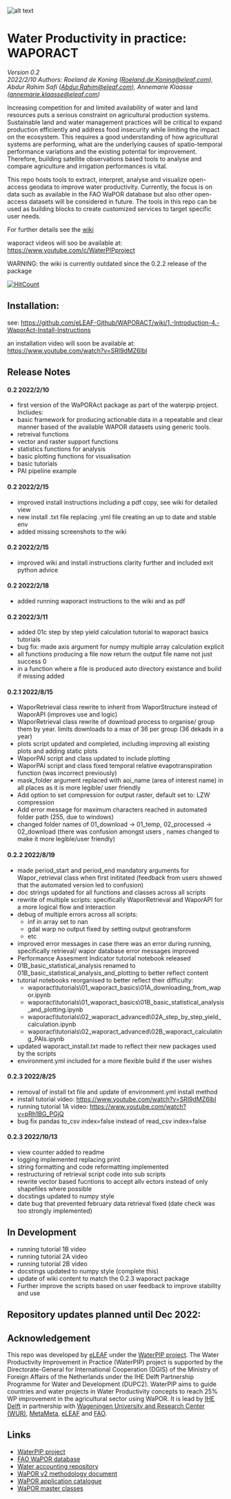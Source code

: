 ![alt text](https://github.com/eLEAF-Github/WAPORACT/blob/master/images/wapor_banner.png?raw=true)

# Water Productivity in practice: WAPORACT  
_Version 0.2_   
_2022/2/10_
_Authors: Roeland de Koning (Roeland.de.Koning@eleaf.com), Abdur Rahim Safi (Abdur.Rahim@eleaf.com), Annemarie Klaasse (annemarie.klaasse@eleaf.com)_

Increasing competition for and limited availability of water and land resources puts a serious constraint on agricultural production systems. Sustainable land and water management practices will be critical to expand production efficiently and address food insecurity while limiting the impact on the ecosystem. This requires a good understanding of how agricultural systems are performing, what are the underlying causes of spatio-temporal performance variations and the existing potential for improvement. Therefore, building satellite observations based tools to analyse and compare agriculture and irrigation performances is vital. 

This repo hosts tools to extract, interpret, analyse and visualize open-access geodata to improve water productivity. Currently, the focus is on data such as available in the FAO WaPOR database but also other open-access datasets will be considered in future. The tools in this repo can be used as building blocks to create customized services to target specific user needs.  

For further details see the [wiki](https://github.com/eLEAF-Github/WAPORACT/wiki) 

waporact videos will soo be available at: https://www.youtube.com/c/WaterPIPproject 


WARNING: the wiki is currently outdated since the 0.2.2 release of the package

[![HitCount](https://hits.dwyl.com/operations@eleafcom/eLEAF-Github/WAPORACT.svg?style=flat-square)](http://hits.dwyl.com/operations@eleafcom/eLEAF-Github/WAPORACT) 

## Installation:

see: https://github.com/eLEAF-Github/WAPORACT/wiki/1.-Introduction-4.-WaporAct-Install-Instructions

an installation video will soon be available at: https://www.youtube.com/watch?v=SRl9dMZ6lbI 

## Release Notes

#### 0.2 2022/2/10

- first version of the WaPORAct package as part of the waterpip project. Includes: 
- basic framework for producing actionable data in a repeatable and clear manner based of the available WAPOR datasets using generic tools. 
- retreival functions
- vector and raster support functions
- statistics functions for analysis
- basic plotting functions for visualisation
- basic tutorials
- PAI pipeline example


#### 0.2 2022/2/15

- improved install instructions including a pdf copy, see wiki for detailed view 
- new install .txt file replacing .yml file creating an up to date and stable env
- added missing screenshots to the wiki

#### 0.2 2022/2/15

- improved wiki and install instructions clarity further and included exit python advice

#### 0.2 2022/2/18

- added running waporact instructions to the wiki and as pdf 

#### 0.2 2022/3/11

- added 01c step by step yield calculation tutorial to waporact basics tutorials
- bug fix: made axis argument for numpy multiple array calculation explicit
- all functions producing a file now return the output file name not just success 0
- in a function where a file is produced auto directory existance and build if missing added


#### 0.2.1 2022/8/15

- WaporRetrieval class rewrite to inherit from WaporStructure instead of WaporAPI (improves use and logic)
- WaporRetrieval class rewrite of download process to organise/ group them by year. limits downloads to a 
  max of 36 per group (36 dekads in a year) 
- plots script updated and completed, including improving all existing plots and adding static plots
- WaporPAI script and class updated to include plotting 
- WaporPAI script and class fixed temporal relative evapotranspiration function (was incorrect previously)
- mask_folder argument replaced with aoi_name (area of interest name) in all places as it is more legible/ user friendly
- Add option to set compression for output raster, default set to: LZW compression
- Add error message for maximum characters reached in automated folder path (255, due to windows)
- changed folder names of 01_download -> 01_temp,  02_processed -> 02_download (there was confusion amongst users , 
  names changed to make it more legible/user friendly)


#### 0.2.2 2022/8/19

  - made period_start and period_end mandatory arguments for Wapor_retrieval class when first inititated (feedback from users showed that the automated version led to confusion)
  - doc strings updated for all functions and classes across all scripts
  - rewrite of multiple scripts: specifically WaporRetrieval and WaporAPI for a more logical flow and interaction
  - debug of multiple errors across all scripts:
    - inf in array set to nan
    - gdal warp no output fixed by setting output geotransform
    - etc
  -  improved error messages in case there was an error during running, specifically retrieval/ wapor database error messages improved
  - Performance Assesment Indicator tutorial notebook released
  - 01B_basic_statistical_analysis renamed to 01B_basic_statistical_analysis_and_plotting to better reflect content
  - tutorial notebooks reorganised to better reflect their difficulty:
    - waporact\tutorials\01_waporact_basics\01A_downloading_from_wapor.ipynb
    - waporact\tutorials\01_waporact_basics\01B_basic_statistical_analysis_and_plotting.ipynb
    - waporact\tutorials\02_waporact_advanced\02A_step_by_step_yield_calculation.ipynb
    - waporact\tutorials\02_waporact_advanced\02B_waporact_calculating_PAIs.ipynb
  - updated waporact_install.txt made to reflect their new packages used by the scripts
  - environment.yml included for a more flexible build if the user wishes

#### 0.2.3 2022/8/25

- removal of install txt file and update of environment.yml install method
- install tutorial video: https://www.youtube.com/watch?v=SRl9dMZ6lbI
- running tutorial 1A video: https://www.youtube.com/watch?v=pRh1BG_PGjQ
- bug fix pandas to_csv index=false instead of read_csv index=false

#### 0.2.3 2022/10/13

- view counter added to readme
- logging implemented replacing print
- string formatting and code reformatting implemented
- restructuring of retrieval script code into sub scripts
- rewrite vector based fucntions to accept allv ectors instead of only shapefiles where possible
- docstings updated to numpy style
- date bug that prevented february data retrieval fixed (date check was too strongly implemented)

## In Development 

- running tutorial 1B video
- running tutorial 2A video
- running tutorial 2B video
- docstings updated to numpy style (complete this)
- update of wiki content to match the 0.2.3 waporact package 
- Further improve the scripts based on user feedback to improve stability and use

## Repository updates planned until Dec 2022: 


## Acknowledgement  
This repo was developed by [eLEAF](https://www.eleaf.com) under the [WaterPIP project](https://waterpip.un-ihe.org/welcome-waterpip). The Water Productivity Improvement in Practice (WaterPIP) project is supported by the Directorate-General for International Cooperation (DGIS) of the Ministry of Foreign Affairs of the Netherlands under the IHE Delft Partnership Programme for Water and Development (DUPC2). WaterPIP aims to guide countries and water projects in Water Productivity concepts to reach 25% WP improvement in the agricultural sector using WaPOR. It is lead by [IHE Delft](https://www.un-ihe.org/) in partnership with [Wageningen University and Research Center (WUR)](https://www.wur.nl/), [MetaMeta](https://metameta.nl), [eLEAF](https://www.eleaf.com) and [FAO](https://www.fao.org).

## Links  
- [WaterPIP project](https://waterpip.un-ihe.org/welcome-waterpip)
- [FAO WaPOR database](https://wapor.apps.fao.org/home/WAPOR_2/1)
- [Water accounting repository](https://github.com/wateraccounting/WAPORWP)
- [WaPOR v2 methodology document](http://www.fao.org/3/ca9894en/CA9894EN.pdf)
- [WaPOR application catalogue](http://www.fao.org/in-action/remote-sensing-for-water-productivity/use-casesresources/en/)
- [WaPOR master classes](https://thewaterchannel.tv/videos/june-10-2020-monitoring-water-productivity-using-wapor-part-1/)

